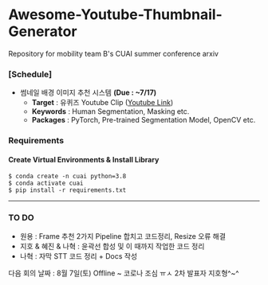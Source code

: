 # Awesome-Youtube-Thumbnail-Generator
Repository for mobility team B's CUAI summer conference arxiv


### [Schedule]
- 썸네일 배경 이미지 추천 시스템 **(Due : ~7/17)**
  - **Target** : 유퀴즈 Youtube Clip ([Youtube Link](https://www.youtube.com/watch?v=FlmIK9KNb9g&ab_channel=tvNDENT))
  - **Keywords** : Human Segmentation, Masking etc.
  - **Packages** : PyTorch, Pre-trained Segmentation Model, OpenCV etc.

### Requirements

#### Create Virtual Environments & Install Library
```
$ conda create -n cuai python=3.8
$ conda activate cuai
$ pip install -r requirements.txt
```
---

### TO DO
- 원용 : Frame 추천 2가지 Pipeline 합치고 코드정리, Resize 오류 해결
- 지호 & 혜진 & 나혁 : 윤곽선 합성 및 이 때까지 작업한 코드 정리
- 나혁 : 자막 STT 코드 정리 + Docs 작성

다음 회의 날짜 : 8월 7일(토) Offline ~ 코로나 조심 ㅠㅅ
2차 발표자 지호형^~^
